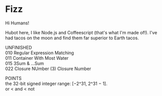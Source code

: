# Fizz

Hi Humans!

Hubot here, I like Node.js and Coffeescript (that's what I'm made of!).
I've had tacos on the moon and find them far superior to Earth tacos.

UNFINISHED\
010 Regular Expression Matching\
011 Container With Most Water\
015 3Sum & ...Sum\
022 Closure NUmber (3) Closure Number


POINTS\
the 32-bit signed integer range: [−2^31,  2^31 − 1].\
or < and < not

